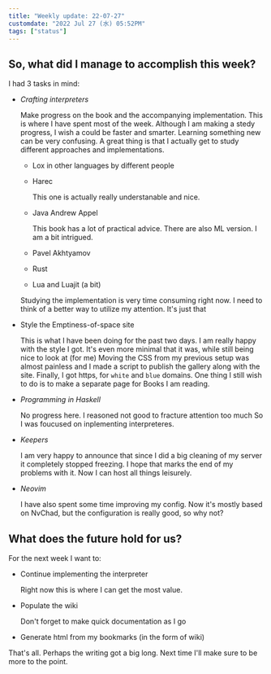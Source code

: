 ```yaml
---
title: "Weekly update: 22-07-27"
customdate: "2022 Jul 27 (水) 05:52PM"
tags: ["status"]
---
```


## So, what did I manage to accomplish this week?

I had 3 tasks in mind:
  - *Crafting interpreters* 

    Make progress on the book and the accompanying implementation. This is
    where I have spent most of the week. Although I am making a stedy progress,
    I wish a could be faster and smarter. Learning something new can be very
    confusing. A great thing is that I actually get to study different
    approaches and implementations.
    - Lox in other languages by different people
    - Harec 

      This one is actually really understanable and nice.

    - Java Andrew Appel

      This book has a lot of practical advice. There are also ML version. I am
      a bit intrigued.

    - Pavel Akhtyamov 
    - Rust
    - Lua and Luajit (a bit)

    Studying the implementation is very time consuming right now. I need to
    think of a better way to utilize my attention. It's just that 

  - Style the Emptiness-of-space site 

    This is what I have been doing for the past two days. I am really happy
    with the style I got. It's even more minimal that it was, while still being
    nice to look at (for me) Moving the CSS from my previous setup was almost
    painless and I made a script to publish the gallery along with the site.
    Finally, I got https, for `white` and `blue` domains. One thing I still
    wish to do is to make a separate page for Books I am reading.

  - *Programming in Haskell*
    
    No progress here. I reasoned not good to fracture attention too much So I
    was foucused on inplementing interpreteres.

  - *Keepers* 
    
    I am very happy to announce that since I did a big cleaning of my server it
    completely stopped freezing. I hope that marks the end of my problems with
    it. Now I can host all things leisurely.

  - *Neovim* 
    
    I have also spent some time improving my config. Now it's mostly based on
    NvChad, but the configuration is really good, so why not?


## What does the future hold for us?

For the next week I want to:
  - Continue implementing the interpreter

    Right now this is where I can get the most value.

  - Populate the wiki

    Don't forget to make quick documentation as I go

  - Generate html from my bookmarks (in the form of wiki)

That's all. Perhaps the writing got a big long. Next time I'll make sure to be
more to the point.
